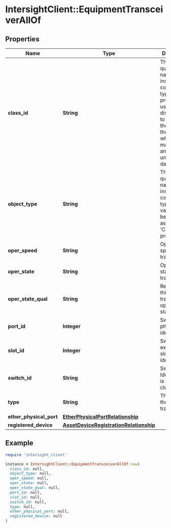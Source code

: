 # IntersightClient::EquipmentTransceiverAllOf

## Properties

| Name | Type | Description | Notes |
| ---- | ---- | ----------- | ----- |
| **class_id** | **String** | The fully-qualified name of the instantiated, concrete type. This property is used as a discriminator to identify the type of the payload when marshaling and unmarshaling data. | [default to &#39;equipment.Transceiver&#39;] |
| **object_type** | **String** | The fully-qualified name of the instantiated, concrete type. The value should be the same as the &#39;ClassId&#39; property. | [default to &#39;equipment.Transceiver&#39;] |
| **oper_speed** | **String** | Operational speed of the transceiver. | [optional][readonly] |
| **oper_state** | **String** | Operational state of the transceiver. | [optional][readonly] |
| **oper_state_qual** | **String** | Reason for this transceiver&#39;s operational state. | [optional][readonly] |
| **port_id** | **Integer** | Switch physical port identifier. | [optional][readonly] |
| **slot_id** | **Integer** | Switch expansion slot module identifier. | [optional][readonly] |
| **switch_id** | **String** | Switch Identifier that is local to a cluster. | [optional][readonly] |
| **type** | **String** | The type of the transceiver. | [optional][readonly] |
| **ether_physical_port** | [**EtherPhysicalPortRelationship**](EtherPhysicalPortRelationship.md) |  | [optional] |
| **registered_device** | [**AssetDeviceRegistrationRelationship**](AssetDeviceRegistrationRelationship.md) |  | [optional] |

## Example

```ruby
require 'intersight_client'

instance = IntersightClient::EquipmentTransceiverAllOf.new(
  class_id: null,
  object_type: null,
  oper_speed: null,
  oper_state: null,
  oper_state_qual: null,
  port_id: null,
  slot_id: null,
  switch_id: null,
  type: null,
  ether_physical_port: null,
  registered_device: null
)
```


